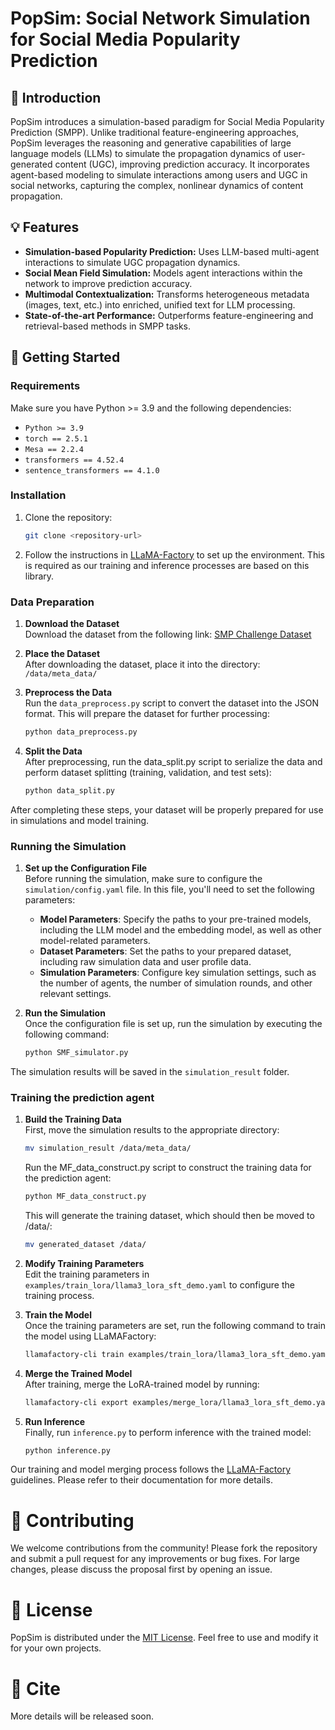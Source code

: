 # PopSim: Social Network Simulation for Social Media Popularity Prediction

## 🤖 Introduction
PopSim introduces a simulation-based paradigm for Social Media Popularity Prediction (SMPP). Unlike traditional feature-engineering approaches, PopSim leverages the reasoning and generative capabilities of large language models (LLMs) to simulate the propagation dynamics of user-generated content (UGC), improving prediction accuracy. It incorporates agent-based modeling to simulate interactions among users and UGC in social networks, capturing the complex, nonlinear dynamics of content propagation.

## 💡 Features
* **Simulation-based Popularity Prediction:** Uses LLM-based multi-agent interactions to simulate UGC propagation dynamics.
* **Social Mean Field Simulation:** Models agent interactions within the network to improve prediction accuracy.
* **Multimodal Contextualization:** Transforms heterogeneous metadata (images, text, etc.) into enriched, unified text for LLM processing.
* **State-of-the-art Performance:** Outperforms feature-engineering and retrieval-based methods in SMPP tasks.

## 🚀 Getting Started
### Requirements
Make sure you have Python >= 3.9 and the following dependencies:

* `Python >= 3.9`
* `torch == 2.5.1`
* `Mesa == 2.2.4`
* `transformers == 4.52.4`
* `sentence_transformers == 4.1.0`


### Installation
1. Clone the repository:
    ```bash
    git clone <repository-url>
    ```
2. Follow the instructions in [LLaMA-Factory](https://github.com/hiyouga/LLaMA-Factory) to set up the environment. This is required as our training and inference processes are based on this library.

### Data Preparation

1. **Download the Dataset**  
   Download the dataset from the following link: [SMP Challenge Dataset](https://smp-challenge.com/dataset)

2. **Place the Dataset**  
   After downloading the dataset, place it into the directory: `/data/meta_data/`

3. **Preprocess the Data**  
   Run the `data_preprocess.py` script to convert the dataset into the JSON format. This will prepare the dataset for further processing:
   ```bash
   python data_preprocess.py
   ```
4. **Split the Data**  
   After preprocessing, run the data_split.py script to serialize the data and perform dataset splitting (training, validation, and test sets):
   ```bash
   python data_split.py
   ```

After completing these steps, your dataset will be properly prepared for use in simulations and model training.


### Running the Simulation

1. **Set up the Configuration File**  
   Before running the simulation, make sure to configure the `simulation/config.yaml` file. In this file, you'll need to set the following parameters:
   - **Model Parameters**: Specify the paths to your pre-trained models, including the LLM model and the embedding model, as well as other model-related parameters.
   - **Dataset Parameters**: Set the paths to your prepared dataset, including raw simulation data and user profile data.
   - **Simulation Parameters**: Configure key simulation settings, such as the number of agents, the number of simulation rounds, and other relevant settings.


2. **Run the Simulation**  
   Once the configuration file is set up, run the simulation by executing the following command:
   ```bash
   python SMF_simulator.py
   ```

The simulation results will be saved in the `simulation_result` folder.


### Training the prediction agent
1. **Build the Training Data**  
   First, move the simulation results to the appropriate directory:
   ```bash
   mv simulation_result /data/meta_data/
   ```

   Run the MF_data_construct.py script to construct the training data for the prediction agent:
   ```bash
   python MF_data_construct.py
   ```
   This will generate the training dataset, which should then be moved to /data/:
   ```bash
   mv generated_dataset /data/
   ```

2. **Modify Training Parameters**  
   Edit the training parameters in `examples/train_lora/llama3_lora_sft_demo.yaml` to configure the training process.

3. **Train the Model**  
   Once the training parameters are set, run the following command to train the model using LLaMAFactory:
   ```bash
   llamafactory-cli train examples/train_lora/llama3_lora_sft_demo.yaml
   ```

4. **Merge the Trained Model**  
   After training, merge the LoRA-trained model by running:
   ```bash
   llamafactory-cli export examples/merge_lora/llama3_lora_sft_demo.yaml
   ```

5. **Run Inference**  
   Finally, run `inference.py` to perform inference with the trained model:
   ```bash
   python inference.py
   ```

Our training and model merging process follows the [LLaMA-Factory](https://github.com/hiyouga/LLaMA-Factory) guidelines. Please refer to their documentation for more details.



# 🤝 Contributing
We welcome contributions from the community! Please fork the repository and submit a pull request for any improvements or bug fixes. For large changes, please discuss the proposal first by opening an issue.

# 📝 License
PopSim is distributed under the [MIT License](./LICENSE). Feel free to use and modify it for your own projects.

# 📄 Cite
More details will be released soon.
